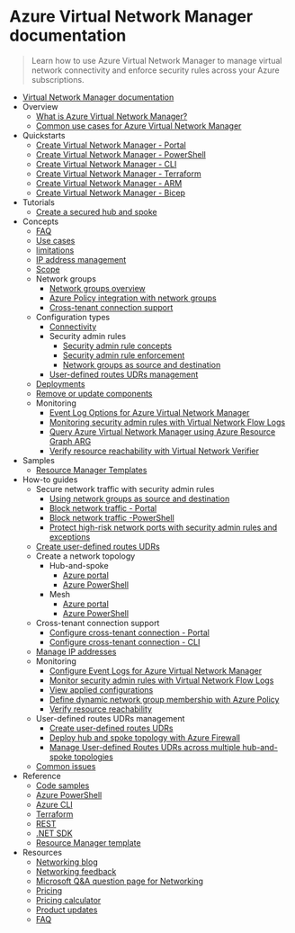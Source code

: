 # Azure Virtual Network Manager documentation
> Learn how to use Azure Virtual Network Manager to manage virtual network connectivity and enforce security rules across your Azure subscriptions.
  - [Virtual Network Manager documentation](https://learn.microsoft.com/en-us/azure/virtual-network-manager/)
  - Overview
    - [What is Azure Virtual Network Manager?](https://learn.microsoft.com/en-us/azure/virtual-network-manager/overview)
    - [Common use cases for Azure Virtual Network Manager](https://learn.microsoft.com/en-us/azure/virtual-network-manager/concept-use-cases)
  - Quickstarts
    - [Create Virtual Network Manager - Portal](https://learn.microsoft.com/en-us/azure/virtual-network-manager/create-virtual-network-manager-portal)
    - [Create Virtual Network Manager - PowerShell](https://learn.microsoft.com/en-us/azure/virtual-network-manager/create-virtual-network-manager-powershell)
    - [Create Virtual Network Manager - CLI](https://learn.microsoft.com/en-us/azure/virtual-network-manager/create-virtual-network-manager-cli)
    - [Create Virtual Network Manager - Terraform](https://learn.microsoft.com/en-us/azure/virtual-network-manager/create-virtual-network-manager-terraform)
    - [Create Virtual Network Manager - ARM](https://learn.microsoft.com/en-us/azure/virtual-network-manager/create-virtual-network-manager-template)
    - [Create Virtual Network Manager - Bicep](https://learn.microsoft.com/en-us/azure/virtual-network-manager/create-virtual-network-manager-bicep)
  - Tutorials
    - [Create a secured hub and spoke](https://learn.microsoft.com/en-us/azure/virtual-network-manager/tutorial-create-secured-hub-and-spoke)
  - Concepts
    - [FAQ](https://learn.microsoft.com/en-us/azure/virtual-network-manager/faq)
    - [Use cases](https://learn.microsoft.com/en-us/azure/virtual-network-manager/concept-use-cases)
    - [limitations](https://learn.microsoft.com/en-us/azure/virtual-network-manager/concept-limitations)
    - [IP address management](https://learn.microsoft.com/en-us/azure/virtual-network-manager/concept-ip-address-management)
    - [Scope](https://learn.microsoft.com/en-us/azure/virtual-network-manager/concept-network-manager-scope)
    - Network groups
      - [Network groups overview](https://learn.microsoft.com/en-us/azure/virtual-network-manager/concept-network-groups)
      - [Azure Policy integration with network groups](https://learn.microsoft.com/en-us/azure/virtual-network-manager/concept-azure-policy-integration)
      - [Cross-tenant connection support](https://learn.microsoft.com/en-us/azure/virtual-network-manager/concept-cross-tenant)
    - Configuration types
      - [Connectivity](https://learn.microsoft.com/en-us/azure/virtual-network-manager/concept-connectivity-configuration)
      - Security admin rules
        - [Security admin rule concepts](https://learn.microsoft.com/en-us/azure/virtual-network-manager/concept-security-admins)
        - [Security admin rule enforcement](https://learn.microsoft.com/en-us/azure/virtual-network-manager/concept-enforcement)
        - [Network groups as source and destination](https://learn.microsoft.com/en-us/azure/virtual-network-manager/concept-security-admin-rules-network-group)
      - [User-defined routes UDRs management](https://learn.microsoft.com/en-us/azure/virtual-network-manager/concept-user-defined-route)
    - [Deployments](https://learn.microsoft.com/en-us/azure/virtual-network-manager/concept-deployments)
    - [Remove or update components](https://learn.microsoft.com/en-us/azure/virtual-network-manager/concept-remove-components-checklist)
    - Monitoring
      - [Event Log Options for Azure Virtual Network Manager](https://learn.microsoft.com/en-us/azure/virtual-network-manager/concept-event-logs)
      - [Monitoring security admin rules with Virtual Network Flow Logs](https://learn.microsoft.com/en-us/azure/virtual-network-manager/concept-virtual-network-flow-logs)
      - [Query Azure Virtual Network Manager using Azure Resource Graph ARG](https://learn.microsoft.com/en-us/azure/virtual-network-manager/query-azure-resource-graph)
      - [Verify resource reachability with Virtual Network Verifier](https://learn.microsoft.com/en-us/azure/virtual-network-manager/concept-virtual-network-verifier)
  - Samples
    - [Resource Manager Templates](https://learn.microsoft.com/en-us/azure/virtual-network-manager/resource-manager-template-samples)
  - How-to guides
    - Secure network traffic with security admin rules
      - [Using network groups as source and destination](https://learn.microsoft.com/en-us/azure/virtual-network-manager/how-to-create-security-admin-rule-network-group)
      - [Block network traffic - Portal](https://learn.microsoft.com/en-us/azure/virtual-network-manager/how-to-block-network-traffic-portal)
      - [Block network traffic -PowerShell](https://learn.microsoft.com/en-us/azure/virtual-network-manager/how-to-block-network-traffic-powershell)
      - [Protect high-risk network ports with security admin rules and exceptions](https://learn.microsoft.com/en-us/azure/virtual-network-manager/how-to-block-high-risk-ports)
    - [Create user-defined routes UDRs](https://learn.microsoft.com/en-us/azure/virtual-network-manager/how-to-create-user-defined-route)
    - Create a network topology
      - Hub-and-spoke
        - [Azure portal](https://learn.microsoft.com/en-us/azure/virtual-network-manager/how-to-create-hub-and-spoke)
        - [Azure PowerShell](https://learn.microsoft.com/en-us/azure/virtual-network-manager/how-to-create-hub-and-spoke-powershell)
      - Mesh
        - [Azure portal](https://learn.microsoft.com/en-us/azure/virtual-network-manager/how-to-create-mesh-network)
        - [Azure PowerShell](https://learn.microsoft.com/en-us/azure/virtual-network-manager/how-to-create-mesh-network-powershell)
    - Cross-tenant connection support
      - [Configure cross-tenant connection - Portal](https://learn.microsoft.com/en-us/azure/virtual-network-manager/how-to-configure-cross-tenant-portal)
      - [Configure cross-tenant connection - CLI](https://learn.microsoft.com/en-us/azure/virtual-network-manager/how-to-configure-cross-tenant-cli)
    - [Manage IP addresses](https://learn.microsoft.com/en-us/azure/virtual-network-manager/how-to-manage-ip-addresses-network-manager)
    - Monitoring
      - [Configure Event Logs for Azure Virtual Network Manager](https://learn.microsoft.com/en-us/azure/virtual-network-manager/how-to-configure-event-logs)
      - [Monitor security admin rules with Virtual Network Flow Logs](https://learn.microsoft.com/en-us/azure/virtual-network-manager/concept-virtual-network-flow-logs)
      - [View applied configurations](https://learn.microsoft.com/en-us/azure/virtual-network-manager/how-to-view-applied-configurations)
      - [Define dynamic network group membership with Azure Policy](https://learn.microsoft.com/en-us/azure/virtual-network-manager/how-to-define-network-group-membership-azure-policy)
      - [Verify resource reachability](https://learn.microsoft.com/en-us/azure/virtual-network-manager/how-to-verify-reachability-with-virtual-network-verifier)
    - User-defined routes UDRs management
      - [Create user-defined routes UDRs](https://learn.microsoft.com/en-us/azure/virtual-network-manager/how-to-create-user-defined-route)
      - [Deploy hub and spoke topology with Azure Firewall](https://learn.microsoft.com/en-us/azure/virtual-network-manager/how-to-deploy-hub-spoke-topology-with-azure-firewall)
      - [Manage User-defined Routes UDRs across multiple hub-and-spoke topologies](https://learn.microsoft.com/en-us/azure/virtual-network-manager/how-to-manage-user-defined-routes-multiple-hub-spoke-topologies)
    - [Common issues](https://learn.microsoft.com/en-us/azure/virtual-network-manager/common-issues)
  - Reference
    - [Code samples](https://azure.microsoft.com/resources/samples/?service=virtual-network-manager)
    - [Azure PowerShell](https://learn.microsoft.com/powershell/module/az.network)
    - [Azure CLI](https://learn.microsoft.com/cli/azure/network/manager)
    - [Terraform](https://registry.terraform.io/providers/hashicorp/azurerm/latest/docs/resources/network_manager)
    - [REST](https://learn.microsoft.com/rest/api/networkmanager/)
    - [.NET SDK](https://learn.microsoft.com/dotnet/api/microsoft.azure.management.network)
    - [Resource Manager template](https://learn.microsoft.com/azure/templates/microsoft.network/networkmanagers)
  - Resources
    - [Networking blog](https://techcommunity.microsoft.com/category/azure/blog/azurenetworkingblog)
    - [Networking feedback](https://feedback.azure.com/d365community/forum/8ae9bf04-8326-ec11-b6e6-000d3a4f0789)
    - [Microsoft Q&A question page for Networking](https://learn.microsoft.com/answers/topics/azure-virtual-network.html)
    - [Pricing](https://azure.microsoft.com/pricing/details/virtual-network-manager/)
    - [Pricing calculator](https://azure.microsoft.com/pricing/calculator/)
    - [Product updates](https://azure.microsoft.com/updates/?filters=%5B"virtual+network+manager"%5D)
    - [FAQ](https://learn.microsoft.com/en-us/azure/virtual-network-manager/faq)
